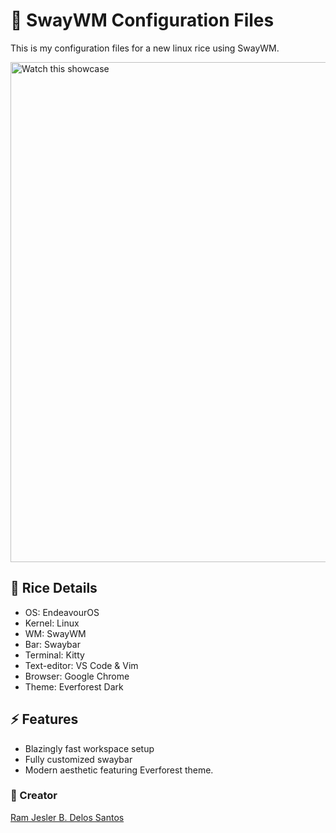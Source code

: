 # 🌿 SwayWM Configuration Files
This is my configuration files for a new linux rice using SwayWM.

<img src="swaywm-rice.gif" alt="Watch this showcase" width="800">

## 🍚 Rice Details
- OS: EndeavourOS
- Kernel: Linux
- WM: SwayWM
- Bar: Swaybar
- Terminal: Kitty
- Text-editor: VS Code & Vim 
- Browser: Google Chrome
- Theme: Everforest Dark

## ⚡ Features
- Blazingly fast workspace setup
- Fully customized swaybar
- Modern aesthetic featuring Everforest theme.

### 👤 Creator
[Ram Jesler B. Delos Santos](https://www.linkedin.com/in/ramjeslerdelossantos/)